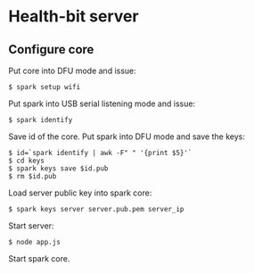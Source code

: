 # Health-bit server

## Configure core


Put core into DFU mode and issue:

```
$ spark setup wifi
```

Put spark into USB serial listening mode and issue:

```
$ spark identify
```

Save id of the core. Put spark into DFU mode and save the keys:

```
$ id=`spark identify | awk -F" " '{print $5}'`
$ cd keys
$ spark keys save $id.pub
$ rm $id.pub
```

Load server public key into spark core:

```
$ spark keys server server.pub.pem server_ip
```

Start server:

```
$ node app.js
```

Start spark core.
